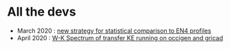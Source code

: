 # All the devs

 - March 2020 : [new strategy for statistical comparison to EN4 profiles](https://github.com/AurelieAlbert/eNATL60-plots-paper/blob/master/profiles-stat-EN4/README.md)
 - April 2020 : [W-K Spectrum of transfer KE running on occigen and gricad ]()
